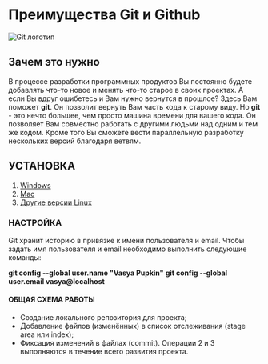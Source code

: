 # Преимущества Git  и Github
![Git логотип](http://www.philipotoole.com/wp-content/uploads/2010/02/git-logo.png)
## Зачем это нужно
В процессе разработки программных продуктов Вы постоянно будете добавлять что-то новое и менять что-то старое в своих проектах.
А если Вы вдруг ошибетесь и Вам нужно вернутся в прошлое? Здесь Вам поможет **git**. Он позволит вернуть Вам часть кода к старому виду.
Но **git** - это нечто большее, чем просто машина времени для вашего кода. Он позволяет Вам совместно работать с другими людьми над одним и тем же кодом.
Кроме того Вы сможете вести параллельную разработку нескольких версий благодаря ветвям.
## УСТАНОВКА 
1. [Windows](https://git-scm.com/download/win)
1. [Mac](https://git-scm.com/download/mac)
1. [Другие версии Linux](https://git-scm.com/download/linux)

### НАСТРОЙКА 
Git хранит историю в привязке к имени пользователя и email. Чтобы задать имя пользователя и     email необходимо выполнить следующие команды: 

**git config --global user.name "Vasya Pupkin"**
 **git config --global user.email vasya@localhost** 

#### ОБЩАЯ СХЕМА РАБОТЫ
* Создание локального репозитория для проекта;
* Добавление файлов (изменённых) в список отслеживания (stage area
или index);
* Фиксация изменений в файлах (commit).
Операции 2 и 3 выполняются в течение всего развития проекта.
